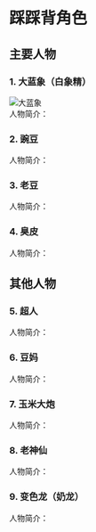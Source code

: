 # 踩踩背角色

## 主要人物
### 1. **大蓝象（白象精）**
![大蓝象](https://media.githubusercontent.com/media/byddybbyd/CCB/refs/heads/main/img/dlx.jpg)  
人物简介：
### 2. **豌豆**
人物简介：
### 3. **老豆**
人物简介：
### 4. **臭皮**
人物简介：

## 其他人物
### 5. **超人**
人物简介：
### 6. **豆妈**
人物简介：
### 7. **玉米大炮**
人物简介：
### 8. **老神仙**
人物简介：
### 9. **变色龙（奶龙）**
人物简介：